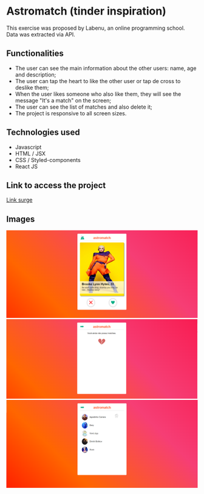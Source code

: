 # Astromatch (tinder inspiration)
This exercise was proposed by Labenu, an online programming school.
Data was extracted via API.

## Functionalities
* The user can see the main information about the other users: name, age and description;
* The user can tap the heart to like the other user or tap de cross to deslike them;
* When the user likes someone who also like them, they will see the message "It's a match" on the screen;
* The user can see the list of matches and also delete it;
* The project is responsive to all screen sizes.

## Technologies used
* Javascript
* HTML / JSX
* CSS / Styled-components
* React JS

## Link to access the project
[Link surge](https://known-zoo.surge.sh/)

## Images
![Image1](printAstromatch1.png)
![Image2](printAstromatch2.png)
![Image3](printAstromatch3.png)
